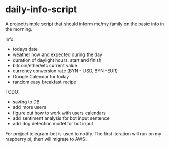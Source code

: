 # daily-info-script

A project/simple script that should inform me/my family on the basic info in the morning.

Info:

-   todays date
-   weather now and expected during the day
-   duration of daylight hours, start and finish
-   bitcoin/ether/etc current value
-   currency conversion rate (BYN - USD, BYN -EUR)
-   Google Calendar for today
-   random easy breakfast recipe

TODO:

-   saving to DB
-   add more users
-   figure out how to work with users calendars
-   add sentiment analysis for bot input sentence
-   add dog detection model for bot input

For project telegram-bot is used to notify.
The first iteration will run on my raspberry pi, then will migrate to AWS.
